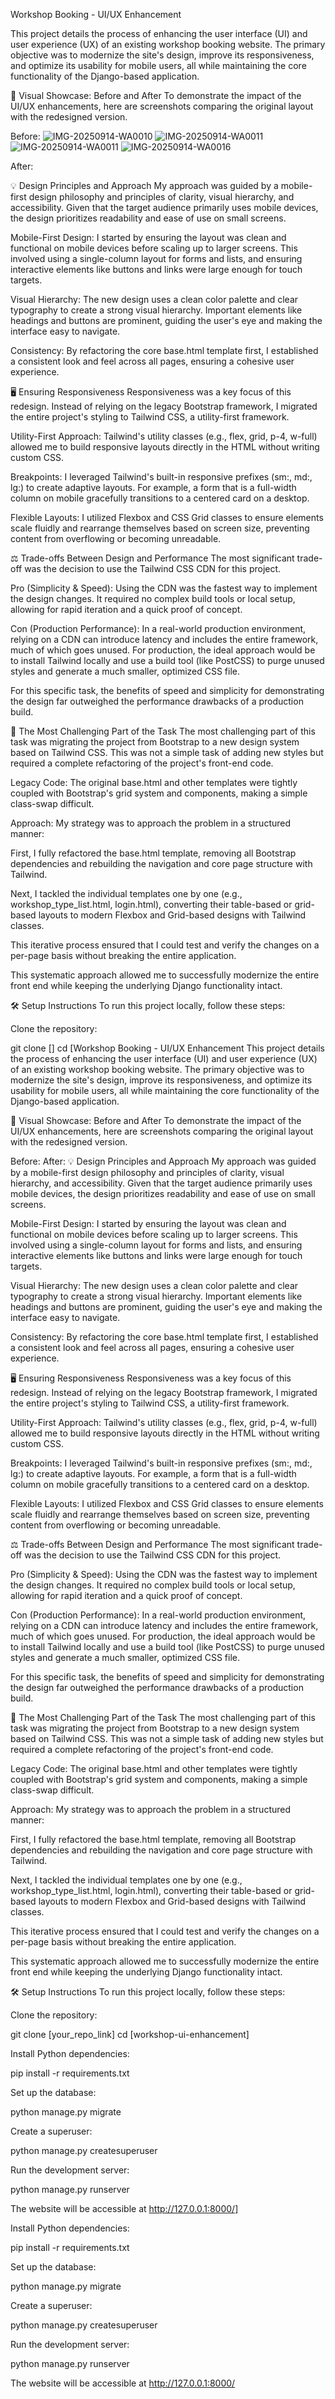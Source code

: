 Workshop Booking - UI/UX Enhancement

This project details the process of enhancing the user interface (UI) and user experience (UX) of an existing workshop booking website. The primary objective was to modernize the site's design, improve its responsiveness, and optimize its usability for mobile users, all while maintaining the core functionality of the Django-based application.

📸 Visual Showcase: Before and After
To demonstrate the impact of the UI/UX enhancements, here are screenshots comparing the original layout with the redesigned version.

Before:
![IMG-20250914-WA0010](https://github.com/user-attachments/assets/3ae1ccc4-be83-4e99-9b5e-c2919b11839e)
![IMG-20250914-WA0011](https://github.com/user-attachments/assets/1aba8018-bfd7-426f-a502-91b88cedf9eb)
![IMG-20250914-WA0011](https://github.com/user-attachments/assets/8bed2b99-d62e-4bd7-adbd-25207270f797)
![IMG-20250914-WA0016](https://github.com/user-attachments/assets/cc883bf3-0dae-4122-9518-3b228f181209)

After:

💡 Design Principles and Approach
My approach was guided by a mobile-first design philosophy and principles of clarity, visual hierarchy, and accessibility. Given that the target audience primarily uses mobile devices, the design prioritizes readability and ease of use on small screens.

Mobile-First Design: I started by ensuring the layout was clean and functional on mobile devices before scaling up to larger screens. This involved using a single-column layout for forms and lists, and ensuring interactive elements like buttons and links were large enough for touch targets.

Visual Hierarchy: The new design uses a clean color palette and clear typography to create a strong visual hierarchy. Important elements like headings and buttons are prominent, guiding the user's eye and making the interface easy to navigate.

Consistency: By refactoring the core base.html template first, I established a consistent look and feel across all pages, ensuring a cohesive user experience.

🖥️ Ensuring Responsiveness
Responsiveness was a key focus of this redesign. Instead of relying on the legacy Bootstrap framework, I migrated the entire project's styling to Tailwind CSS, a utility-first framework.

Utility-First Approach: Tailwind's utility classes (e.g., flex, grid, p-4, w-full) allowed me to build responsive layouts directly in the HTML without writing custom CSS.

Breakpoints: I leveraged Tailwind's built-in responsive prefixes (sm:, md:, lg:) to create adaptive layouts. For example, a form that is a full-width column on mobile gracefully transitions to a centered card on a desktop.

Flexible Layouts: I utilized Flexbox and CSS Grid classes to ensure elements scale fluidly and rearrange themselves based on screen size, preventing content from overflowing or becoming unreadable.

⚖️ Trade-offs Between Design and Performance
The most significant trade-off was the decision to use the Tailwind CSS CDN for this project.

Pro (Simplicity & Speed): Using the CDN was the fastest way to implement the design changes. It required no complex build tools or local setup, allowing for rapid iteration and a quick proof of concept.

Con (Production Performance): In a real-world production environment, relying on a CDN can introduce latency and includes the entire framework, much of which goes unused. For production, the ideal approach would be to install Tailwind locally and use a build tool (like PostCSS) to purge unused styles and generate a much smaller, optimized CSS file.

For this specific task, the benefits of speed and simplicity for demonstrating the design far outweighed the performance drawbacks of a production build.

🚧 The Most Challenging Part of the Task
The most challenging part of this task was migrating the project from Bootstrap to a new design system based on Tailwind CSS. This was not a simple task of adding new styles but required a complete refactoring of the project's front-end code.

Legacy Code: The original base.html and other templates were tightly coupled with Bootstrap's grid system and components, making a simple class-swap difficult.

Approach: My strategy was to approach the problem in a structured manner:

First, I fully refactored the base.html template, removing all Bootstrap dependencies and rebuilding the navigation and core page structure with Tailwind.

Next, I tackled the individual templates one by one (e.g., workshop_type_list.html, login.html), converting their table-based or grid-based layouts to modern Flexbox and Grid-based designs with Tailwind classes.

This iterative process ensured that I could test and verify the changes on a per-page basis without breaking the entire application.

This systematic approach allowed me to successfully modernize the entire front end while keeping the underlying Django functionality intact.

🛠️ Setup Instructions
To run this project locally, follow these steps:

Clone the repository:

git clone []
cd [Workshop Booking - UI/UX Enhancement
This project details the process of enhancing the user interface (UI) and user experience (UX) of an existing workshop booking website. The primary objective was to modernize the site's design, improve its responsiveness, and optimize its usability for mobile users, all while maintaining the core functionality of the Django-based application.

📸 Visual Showcase: Before and After
To demonstrate the impact of the UI/UX enhancements, here are screenshots comparing the original layout with the redesigned version.

Before:
After:
💡 Design Principles and Approach
My approach was guided by a mobile-first design philosophy and principles of clarity, visual hierarchy, and accessibility. Given that the target audience primarily uses mobile devices, the design prioritizes readability and ease of use on small screens.

Mobile-First Design: I started by ensuring the layout was clean and functional on mobile devices before scaling up to larger screens. This involved using a single-column layout for forms and lists, and ensuring interactive elements like buttons and links were large enough for touch targets.

Visual Hierarchy: The new design uses a clean color palette and clear typography to create a strong visual hierarchy. Important elements like headings and buttons are prominent, guiding the user's eye and making the interface easy to navigate.

Consistency: By refactoring the core base.html template first, I established a consistent look and feel across all pages, ensuring a cohesive user experience.

🖥️ Ensuring Responsiveness
Responsiveness was a key focus of this redesign. Instead of relying on the legacy Bootstrap framework, I migrated the entire project's styling to Tailwind CSS, a utility-first framework.

Utility-First Approach: Tailwind's utility classes (e.g., flex, grid, p-4, w-full) allowed me to build responsive layouts directly in the HTML without writing custom CSS.

Breakpoints: I leveraged Tailwind's built-in responsive prefixes (sm:, md:, lg:) to create adaptive layouts. For example, a form that is a full-width column on mobile gracefully transitions to a centered card on a desktop.

Flexible Layouts: I utilized Flexbox and CSS Grid classes to ensure elements scale fluidly and rearrange themselves based on screen size, preventing content from overflowing or becoming unreadable.

⚖️ Trade-offs Between Design and Performance
The most significant trade-off was the decision to use the Tailwind CSS CDN for this project.

Pro (Simplicity & Speed): Using the CDN was the fastest way to implement the design changes. It required no complex build tools or local setup, allowing for rapid iteration and a quick proof of concept.

Con (Production Performance): In a real-world production environment, relying on a CDN can introduce latency and includes the entire framework, much of which goes unused. For production, the ideal approach would be to install Tailwind locally and use a build tool (like PostCSS) to purge unused styles and generate a much smaller, optimized CSS file.

For this specific task, the benefits of speed and simplicity for demonstrating the design far outweighed the performance drawbacks of a production build.

🚧 The Most Challenging Part of the Task
The most challenging part of this task was migrating the project from Bootstrap to a new design system based on Tailwind CSS. This was not a simple task of adding new styles but required a complete refactoring of the project's front-end code.

Legacy Code: The original base.html and other templates were tightly coupled with Bootstrap's grid system and components, making a simple class-swap difficult.

Approach: My strategy was to approach the problem in a structured manner:

First, I fully refactored the base.html template, removing all Bootstrap dependencies and rebuilding the navigation and core page structure with Tailwind.

Next, I tackled the individual templates one by one (e.g., workshop_type_list.html, login.html), converting their table-based or grid-based layouts to modern Flexbox and Grid-based designs with Tailwind classes.

This iterative process ensured that I could test and verify the changes on a per-page basis without breaking the entire application.

This systematic approach allowed me to successfully modernize the entire front end while keeping the underlying Django functionality intact.

🛠️ Setup Instructions
To run this project locally, follow these steps:

Clone the repository:

git clone [your_repo_link]
cd [workshop-ui-enhancement]

Install Python dependencies:

pip install -r requirements.txt

Set up the database:

python manage.py migrate

Create a superuser:

python manage.py createsuperuser

Run the development server:

python manage.py runserver

The website will be accessible at http://127.0.0.1:8000/]

Install Python dependencies:

pip install -r requirements.txt

Set up the database:

python manage.py migrate

Create a superuser:

python manage.py createsuperuser

Run the development server:

python manage.py runserver

The website will be accessible at http://127.0.0.1:8000/
